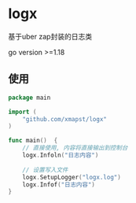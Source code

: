 # logx
基于uber zap封装的日志类

go version >=1.18

## 使用
```go
package main

import (
    "github.com/xmapst/logx"
)

func main()  {
    // 直接使用, 内容将直接输出到控制台
    logx.Infoln("日志内容")
    
    // 设置写入文件
    logx.SetupLogger("logx.log")
    logx.Infof("日志内容")
}
```

